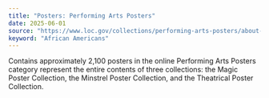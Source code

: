 ```yaml
---
title: "Posters: Performing Arts Posters"
date: 2025-06-01
source: "https://www.loc.gov/collections/performing-arts-posters/about-this-collection/"
keyword: "African Americans"
---
```


Contains approximately 2,100 posters in the online Performing Arts Posters category represent the entire contents of three collections: the Magic Poster Collection, the Minstrel Poster Collection, and the Theatrical Poster Collection.

